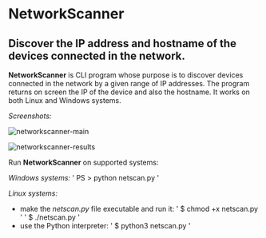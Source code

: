 # NetworkScanner
Discover the IP address and hostname of the devices connected in the network.
---

**NetworkScanner** is CLI program whose purpose is to discover devices connected in the network by a given range of IP addresses. The program returns on screen the IP of the device and also the hostname. It works on both Linux and Windows systems.

*Screenshots:*

![networkscanner-main](https://github.com/user-attachments/assets/fd528d77-4fae-4657-9c2c-5789a7384433)

![networkscanner-results](https://github.com/user-attachments/assets/bc2fb061-5af0-45b7-9974-1a8483491f54)


Run **NetworkScanner** on supported systems:

*Windows systems:*
' PS > python netscan.py '

*Linux systems:*
- make the *netscan.py* file executable and run it:
' $ chmod +x netscan.py '
' $ ./netscan.py '
- use the Python interpreter:
' $ python3 netscan.py '

